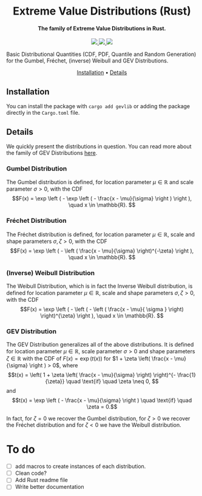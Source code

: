<h1 align="center"> Extreme Value Distributions (Rust) </h1>

<h4 align="center"> The family of Extreme Value Distributions in Rust. </h4>

<p align="center">
  <a href="https://crates.io/crates/gevlib">
    <img src="https://img.shields.io/badge/Version-0.1.4-blueviolet?style=for-the-badge&logo=Rust">
  </a>
  <a href="https://github.com/HaeckGabriel/gevdist_rust">
    <img src="https://img.shields.io/github/downloads/HaeckGabriel/gevdist_rust/total?label=Downloads&logo=Github&style=for-the-badge&color=blue">
  </a>
  <a href="https://crates.io/crates/gevlib">
    <img src="https://img.shields.io/crates/d/gevlib?label=Crates%20Downloads&logo=Rust&style=for-the-badge&color=9cf">
  </a>
</p>

Basic Distributional Quantities (CDF, PDF, Quantile and Random Generation) for the Gumbel, Fréchet, (inverse) Weibull and GEV Distributions.

<p align="center">
  <a href="#Installation">Installation</a> •
  <a href="#Details">Details</a>
</p>

## Installation
You can install the package with `cargo add gevlib` or adding the package directly in the `Cargo.toml` file.

## Details

We quickly present the distributions in question.
You can read more about the family of GEV Distributions [here](https://en.wikipedia.org/wiki/Generalized_extreme_value_distribution). 

### Gumbel Distribution

The Gumbel distribution is defined, for location parameter $\mu \in \mathbb{R}$ and scale parameter $\sigma > 0$, with the CDF
$$F(x) = \exp \left ( - \exp  \left ( - \frac{x - \mu}{\sigma}   \right ) \right ), \quad x \in \mathbb{R}. $$

### Fréchet Distribution

The Fréchet distribution is defined, for location parameter $\mu \in \mathbb{R}$, scale and shape parameters $\sigma, \zeta >0$, with the CDF
$$F(x) = \exp \left ( - \left ( \frac{x - \mu}{\sigma} \right)^{-\zeta} \right ), \quad x \in \mathbb{R}. $$

### (Inverse) Weibull Distribution

The Weibull Distribution, which is in fact the Inverse Weibull distribution, is defined for location parameter $\mu \in \mathbb{R}$, scale and shape parameters $\sigma, \zeta >0$, with the CDF
$$F(x) = \exp \left ( - \left (  - \left ( \frac{x - \mu}{ \sigma } \right) \right)^{\zeta}  \right ), \quad x \in \mathbb{R}. $$

### GEV Distribution

The GEV Distribution generalizes all of the above distributions. It is defined for location parameter $\mu \in \mathbb{R}$, scale parameter $\sigma >0$ and shape parameters $\zeta \in \mathbb{R}$ with the CDF of $F(x) = \exp \left ( t(x) \right)$ for $1 + \zeta \left( \frac{x - \mu}{\sigma} \right ) > 0$, where
$$t(x) = \left( 1 + \zeta \left( \frac{x - \mu}{\sigma} \right) \right)^{- \frac{1}{\zeta}} \quad \text{if} \quad \zeta \neq 0, $$
and
$$t(x) = \exp \left ( - \frac{x - \mu}{\sigma}  \right ) \quad \text{if} \quad \zeta = 0.$$

In fact, for $\zeta = 0$ we recover the Gumbel distribution, for $\zeta > 0$ we recover the Fréchet distribution and for $\zeta < 0$ we have the Weibull distribution.

# To do
- [ ] add macros to create instances of each distribution.
- [ ] Clean code? 
- [ ] Add Rust readme file
- [ ] Write better documentation
